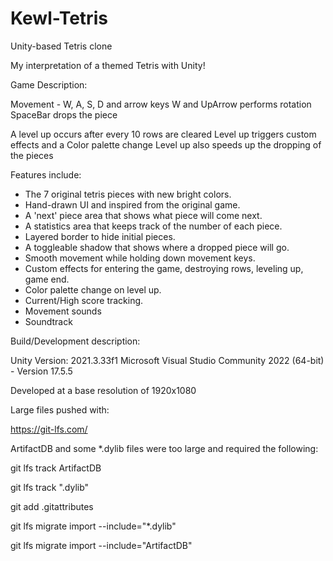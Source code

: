 # Kewl-Tetris
Unity-based Tetris clone

My interpretation of a themed Tetris with Unity!

Game Description:

Movement - W, A, S, D and arrow keys
           W and UpArrow performs rotation
           SpaceBar drops the piece

A level up occurs after every 10 rows are cleared
Level up triggers custom effects and a Color palette change
Level up also speeds up the dropping of the pieces


Features include:

* The 7 original tetris pieces with new bright colors.
* Hand-drawn UI and inspired from the original game.
* A 'next' piece area that shows what piece will come next.
* A statistics area that keeps track of the number of each piece.
* Layered border to hide initial pieces.
* A toggleable shadow that shows where a dropped piece will go.
* Smooth movement while holding down movement keys.
* Custom effects for entering the game, destroying rows, leveling up, game end.
* Color palette change on level up.
* Current/High score tracking.
* Movement sounds
* Soundtrack

Build/Development description:

Unity Version: 2021.3.33f1
Microsoft Visual Studio Community 2022 (64-bit) - Version 17.5.5

Developed at a base resolution of 1920x1080

Large files pushed with:

https://git-lfs.com/

ArtifactDB and some *.dylib files were too large and required the following:

git lfs track ArtifactDB

git lfs track ".dylib"

git add .gitattributes

git lfs migrate import --include="*.dylib"

git lfs migrate import --include="ArtifactDB"

